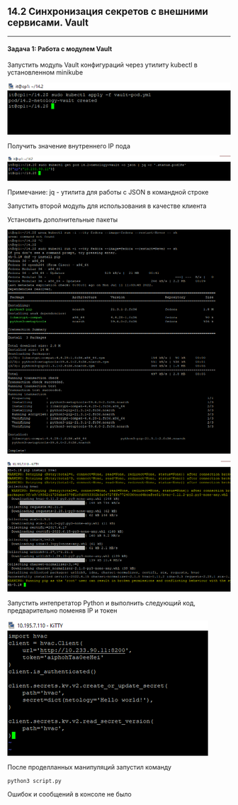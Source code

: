 ## 14.2 Синхронизация секретов с внешними сервисами. Vault

---
#### Задача 1: Работа с модулем Vault

Запустить модуль Vault конфигураций через утилиту kubectl в установленном minikube

![img.png](./img/1.png)

Получить значение внутреннего IP пода

![img.png](./img/2.png)

Примечание: jq - утилита для работы с JSON в командной строке

Запустить второй модуль для использования в качестве клиента

Установить дополнительные пакеты

![img.png](./img/3.png)

![img.png](./img/4.png)

Запустить интепретатор Python и выполнить следующий код, предварительно поменяв IP и токен

![img.png](./img/5.png)

После проделланных манипуляций запустил команду

```python
python3 script.py
```

Ошибок и сообщений в консоле не было